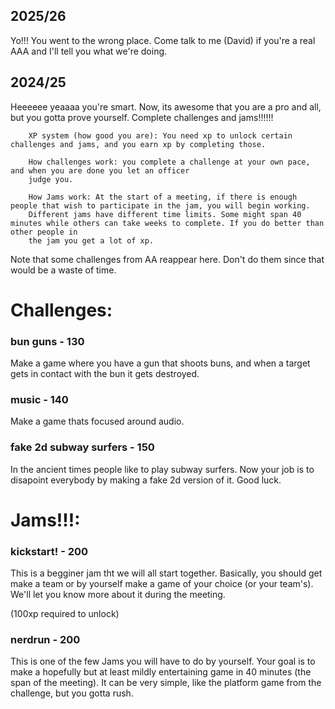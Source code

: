 ## 2025/26
Yo!!! You went to the wrong place. Come talk to me (David) if you're a real AAA and I'll tell you what we're doing.




## 2024/25
Heeeeee yeaaaa you're smart. Now, its awesome that you are a pro and all, but you gotta prove yourself.
Complete challenges and jams!!!!!!

```
    XP system (how good you are): You need xp to unlock certain challenges and jams, and you earn xp by completing those.

    How challenges work: you complete a challenge at your own pace, and when you are done you let an officer
    judge you.

    How Jams work: At the start of a meeting, if there is enough people that wish to participate in the jam, you will begin working. 
    Different jams have different time limits. Some might span 40 minutes while others can take weeks to complete. If you do better than other people in
    the jam you get a lot of xp.
```
Note that some challenges from AA reappear here. Don't do them since that would be a waste of time.

# Challenges:

### bun guns - 130
Make a game where you have a gun that shoots buns, and when a target gets in contact with the bun it gets destroyed.

### music - 140
Make a game thats focused around audio.

### fake 2d subway surfers - 150
In the ancient times people like to play subway surfers. Now your job is to disapoint everybody by making a fake 2d version of it. Good luck.


# Jams!!!:

### kickstart! - 200
This is a begginer jam tht we will all start together. Basically, you should get make a team or by yourself make a game of your choice (or your team's). We'll
let you know more about it during the meeting.


(100xp required to unlock)
### nerdrun - 200 
This is one of the few Jams you will have to do by yourself. Your goal is to make a hopefully but at least mildly entertaining game in 40 minutes (the span of the meeting).
It can be very simple, like the platform game from the challenge, but you gotta rush.

